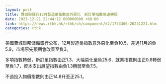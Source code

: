 ```yaml
---
layout: post
title: 費城聯儲行12月製造業指數意外惡化　新訂單指數急速轉弱
date: 2023-12-21 22:44:12.000000000 +08:00
link: https://news.rthk.hk/rthk/ch/component/k2/1733306-20231221.htm
categories: rthk
---
```


美國費城聯邦儲備銀行公布，12月製造業指數意外惡化至負10.5，差過11月的負5.9，市場原先預期會改善至負3。

多項指數轉弱，新訂單指數由正1.3，大幅惡化至負25.6，就業指數則由正0.8轉弱至負1.7，資本支出展望指數由負1.3轉弱至負7.5。

不過投入物價指數則由正14.8升至正25.1。
